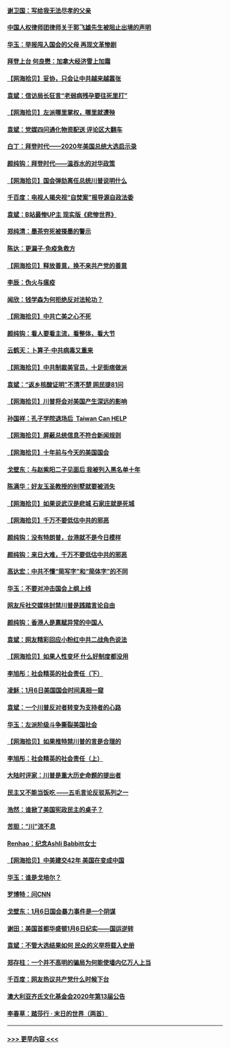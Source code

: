 #### [谢卫国：写给我无法尽孝的父亲](../pages/nsc993/n12720325.md?t=01300251) 
#### [中国人权律师团律师关于郭飞雄先生被阻止出境的声明](../pages/nsc993/n12720203.md?t=01300251) 
#### [华玉：举报闯入国会的父母 再现文革惨剧](../pages/nsc993/n12719070.md?t=01300251) 
#### [拜登上台 何良懋：加拿大经济雪上加霜](../pages/nsc993/n12718943.md?t=01300251) 
#### [【网海拾贝】妥协，只会让中共越来越嚣张](../pages/nsc993/n12717392.md?t=01300251) 
#### [袁斌：信访局长狂言“老弱病残孕要往死里打”](../pages/nsc993/n12717343.md?t=01300251) 
#### [【网海拾贝】左派哪里掌权，哪里就遭殃](../pages/nsc993/n12715009.md?t=01300251) 
#### [袁斌：党媒四问通化物资配送 评论区大翻车](../pages/nsc993/n12714950.md?t=01300251) 
#### [白丁：拜登时代——2020年美国总统大选启示录](../pages/nsc993/n12714920.md?t=01300251) 
#### [颜纯钩：拜登时代——温吞水的对华政策](../pages/nsc993/n12713245.md?t=01300251) 
#### [【网海拾贝】国会弹劾离任总统川普说明什么](../pages/nsc993/n12712816.md?t=01300251) 
#### [千百度：电视人揭央视“自焚案”报导源自政法委](../pages/nsc993/n12709760.md?t=01300251) 
#### [袁斌：B站最惨UP主 现实版《悲惨世界》](../pages/nsc993/n12709686.md?t=01300251) 
#### [郑纯清：墨茶穷死被搽墨的警示](../pages/nsc993/n12709262.md?t=01300251) 
#### [陈达：更漏子·免疫急救方](../pages/nsc993/n12709244.md?t=01300251) 
#### [【网海拾贝】释放善意，换不来共产党的善意](../pages/nsc993/n12708361.md?t=01300251) 
#### [李辰：伪火与瘟疫](../pages/nsc993/n12707981.md?t=01300251) 
#### [闻欣：钱学森为何拒绝反对法轮功？](../pages/nsc993/n12707407.md?t=01300251) 
#### [【网海拾贝】中共亡美之心不死](../pages/nsc993/n12707621.md?t=01300251) 
#### [颜纯钩：看人要看主流，看整体，看大节](../pages/nsc993/n12707536.md?t=01300251) 
#### [云鹤天：卜算子‧中共病毒又重来](../pages/nsc993/n12707408.md?t=01300251) 
#### [【网海拾贝】中共制裁美官员，十足街痞做派](../pages/nsc993/n12705115.md?t=01300251) 
#### [袁斌：“返乡核酸证明”不清不楚 网民提81问](../pages/nsc993/n12704982.md?t=01300251) 
#### [【网海拾贝】川普将会对美国产生深远的影响](../pages/nsc993/n12703045.md?t=01300251) 
#### [孙国祥：孔子学院退场后  Taiwan Can HELP](../pages/nsc993/n12702430.md?t=01300251) 
#### [【网海拾贝】屏蔽总统信息不符合新闻规则](../pages/nsc993/n12699998.md?t=01300251) 
#### [【网海拾贝】十年前与今天的美国国会](../pages/nsc993/n12696993.md?t=01300251) 
#### [戈壁东：与赵紫阳二子见面后 我被列入黑名单十年](../pages/nsc993/n12696215.md?t=01300251) 
#### [陈满华：好友玉圣教授的别墅就要被消失](../pages/nsc993/n12695411.md?t=01300251) 
#### [【网海拾贝】如果说武汉是悲城 石家庄就是死城](../pages/nsc993/n12694589.md?t=01300251) 
#### [【网海拾贝】千万不要低估中共的邪恶](../pages/nsc993/n12692771.md?t=01300251) 
#### [颜纯钩：没有特朗普，台港就不是今日模样](../pages/nsc993/n12692678.md?t=01300251) 
#### [颜纯钩：来日大难，千万不要低估中共的邪恶](../pages/nsc993/n12692080.md?t=01300251) 
#### [高达宏：中共不懂“简写字”和“简体字”的不同](../pages/nsc993/n12692068.md?t=01300251) 
#### [华玉：不要对冲击国会上纲上线](../pages/nsc993/n12689948.md?t=01300251) 
#### [网友斥社交媒体封禁川普是践踏言论自由](../pages/nsc993/n12687482.md?t=01300251) 
#### [颜纯钩：香港人是禀赋异常的中国人](../pages/nsc993/n12685142.md?t=01300251) 
#### [袁斌：网友精彩回应小粉红中共二战角色说法](../pages/nsc993/n12684994.md?t=01300251) 
#### [【网海拾贝】如果人性变坏 什么好制度都没用](../pages/nsc993/n12683000.md?t=01300251) 
#### [李旭彤：社会精英的社会责任（下）](../pages/nsc993/n12680604.md?t=01300251) 
#### [凌稣：1月6日美国国会时间真相一窥](../pages/nsc993/n12682780.md?t=01300251) 
#### [袁斌：一个川普反对者转变为支持者的心路](../pages/nsc993/n12682700.md?t=01300251) 
#### [华玉：左派阶级斗争撕裂美国社会](../pages/nsc993/n12681226.md?t=01300251) 
#### [【网海拾贝】如果推特禁川普的言是合理的](../pages/nsc993/n12681232.md?t=01300251) 
#### [李旭彤：社会精英的社会责任（上）](../pages/nsc993/n12680501.md?t=01300251) 
#### [大陆时评家：川普是重大历史命题的提出者](../pages/nsc993/n12679904.md?t=01300251) 
#### [民主又不能当饭吃 ——五毛言论反驳系列之一](../pages/nsc993/n12679877.md?t=01300251) 
#### [浩然：谁掀了美国宪政民主的桌子？](../pages/nsc993/n12679850.md?t=01300251) 
#### [苦胆：“川”流不息](../pages/nsc993/n12678388.md?t=01300251) 
#### [Renhao：纪念Ashli Babbitt女士](../pages/nsc993/n12678359.md?t=01300251) 
#### [【网海拾贝】中美建交42年 美国在变成中国](../pages/nsc993/n12678324.md?t=01300251) 
#### [华玉：谁是戈培尔？](../pages/nsc993/n12677515.md?t=01300251) 
#### [罗博特：问CNN](../pages/nsc993/n12677172.md?t=01300251) 
#### [戈壁东：1月6日国会暴力事件是一个阴谋](../pages/nsc993/n12674639.md?t=01300251) 
#### [谢田：美国首都华盛顿1月6日纪实——国运逆转](../pages/nsc993/n12673190.md?t=01300251) 
#### [袁斌：不管大选结果如何 民众的义举将载入史册](../pages/nsc993/n12672787.md?t=01300251) 
#### [郑存柱：一个并不高明的骗局为何能使墙内亿万人上当](../pages/nsc993/n12671449.md?t=01300251) 
#### [千百度：网友热议共产党什么时候下台](../pages/nsc993/n12670442.md?t=01300251) 
#### [澳大利亚齐氏文化基金会2020年第13届公告](../pages/nsc993/n12670273.md?t=01300251) 
#### [李春草：踏莎行 · 末日的世界（两首）](../pages/nsc993/n12670253.md?t=01300251) 

----
#### [ >>> 更早内容 <<< ](../indexes/nsc993-earlier.md)

